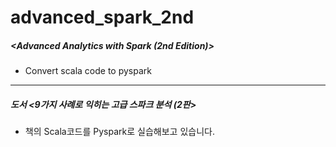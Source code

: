 # advanced_spark_2nd  

##### <Advanced Analytics with Spark (2nd Edition)>  
- Convert scala code to pyspark  
____  

##### 도서 <9가지 사례로 익히는 고급 스파크 분석 (2판>  
- 책의 Scala코드를 Pyspark로 실습해보고 있습니다.  
